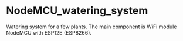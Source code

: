 # NodeMCU_watering_system
Watering system for a few plants. The main component is WiFi module NodeMCU with ESP12E (ESP8266).
